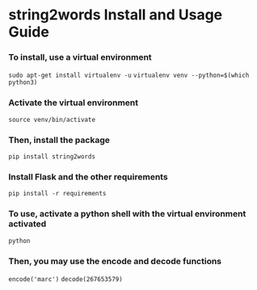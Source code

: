 # string2words Install and Usage Guide
### To install, use a virtual environment
`sudo apt-get install virtualenv -u`
`virtualenv venv --python=$(which python3)`
### Activate the virtual environment
`source venv/bin/activate`
### Then, install the package
`pip install string2words`
### Install Flask and the other requirements
`pip install -r requirements`
### To use, activate a python shell with the virtual environment activated
`python`
### Then, you may use the encode and decode functions
`encode('marc')`
`decode(267653579)`

